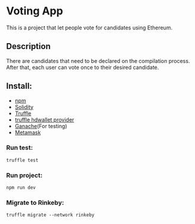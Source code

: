 # Voting App

This is a project that let people vote for candidates using Ethereum.

## Description

There are candidates that need to be declared on the compilation process. After that, each user can vote once to their desired candidate.



## Install:

- [npm](https://www.npmjs.com/get-npm)
- [Solidity](https://solidity.readthedocs.io/en/v0.5.2/installing-solidity.html)
- [Truffle](https://truffleframework.com/truffle)
- [truffle hdwallet provider](https://www.npmjs.com/package/truffle-hdwallet-provider)
- [Ganache](https://truffleframework.com/ganache)(For testing)
- [Metamask](https://metamask.io/)


### Run test:
``` truffle test ```

### Run project:
``` npm run dev ```


### Migrate to Rinkeby:
``` truffle migrate --network rinkeby ```

